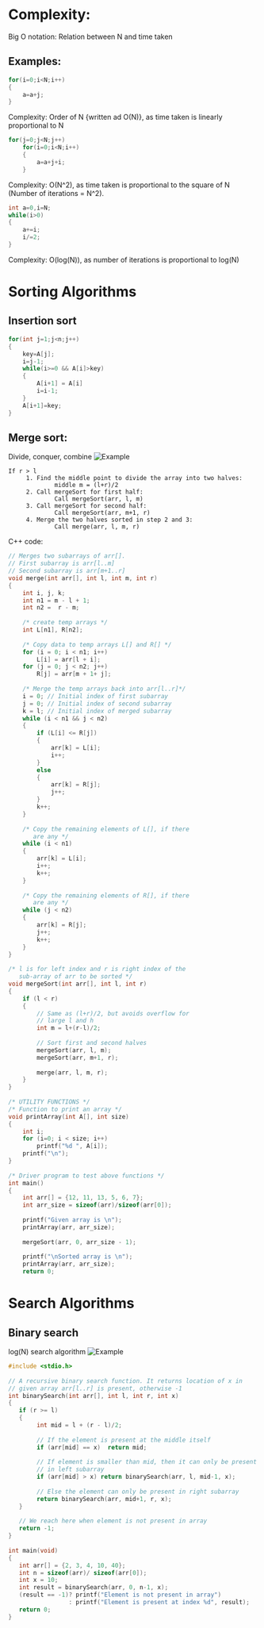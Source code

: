 # Complexity:

Big O notation: Relation between N and time taken

## Examples:

```c++
for(i=0;i<N;i++)
{
	a=a+j;
}
```
Complexity: Order of N {written ad O(N)}, as time taken is linearly proportional to N

```c++
for(j=0;j<N;j++)
	for(i=0;i<N;i++)
	{
		a=a+j+i;
	}
```
Complexity: O(N^2), as time taken is proportional to the square of N (Number of iterations = N^2).

```c++
int a=0,i=N;
while(i>0)
{
	a+=i;
	i/=2;
}
```
Complexity: O(log(N)), as number of iterations is proportional to log(N)


# Sorting Algorithms

## Insertion sort

```c++
for(int j=1;j<n;j++)
{
	key=A[j];
	i=j-1;
	while(i>=0 && A[i]>key)
	{
		A[i+1] = A[i]
		i=i-1;
	}
	A[i+1]=key;
}
```

## Merge sort:
Divide, conquer, combine
![Example](Merge-Sort.png "Example")
```
If r > l
	 1. Find the middle point to divide the array into two halves:  
			 middle m = (l+r)/2
	 2. Call mergeSort for first half:   
			 Call mergeSort(arr, l, m)
	 3. Call mergeSort for second half:
			 Call mergeSort(arr, m+1, r)
	 4. Merge the two halves sorted in step 2 and 3:
			 Call merge(arr, l, m, r)
```

C++ code:
```c++
// Merges two subarrays of arr[].
// First subarray is arr[l..m]
// Second subarray is arr[m+1..r]
void merge(int arr[], int l, int m, int r)
{
	int i, j, k;
	int n1 = m - l + 1;
	int n2 =  r - m;
 
	/* create temp arrays */
	int L[n1], R[n2];
 
	/* Copy data to temp arrays L[] and R[] */
	for (i = 0; i < n1; i++)
		L[i] = arr[l + i];
	for (j = 0; j < n2; j++)
		R[j] = arr[m + 1+ j];
 
	/* Merge the temp arrays back into arr[l..r]*/
	i = 0; // Initial index of first subarray
	j = 0; // Initial index of second subarray
	k = l; // Initial index of merged subarray
	while (i < n1 && j < n2)
	{
		if (L[i] <= R[j])
		{
			arr[k] = L[i];
			i++;
		}
		else
		{
			arr[k] = R[j];
			j++;
		}
		k++;
	}
 
	/* Copy the remaining elements of L[], if there
	   are any */
	while (i < n1)
	{
		arr[k] = L[i];
		i++;
		k++;
	}
 
	/* Copy the remaining elements of R[], if there
	   are any */
	while (j < n2)
	{
		arr[k] = R[j];
		j++;
		k++;
	}
}
 
/* l is for left index and r is right index of the
   sub-array of arr to be sorted */
void mergeSort(int arr[], int l, int r)
{
	if (l < r)
	{
		// Same as (l+r)/2, but avoids overflow for
		// large l and h
		int m = l+(r-l)/2;
 
		// Sort first and second halves
		mergeSort(arr, l, m);
		mergeSort(arr, m+1, r);
 
		merge(arr, l, m, r);
	}
}
 
/* UTILITY FUNCTIONS */
/* Function to print an array */
void printArray(int A[], int size)
{
	int i;
	for (i=0; i < size; i++)
		printf("%d ", A[i]);
	printf("\n");
}
 
/* Driver program to test above functions */
int main()
{
	int arr[] = {12, 11, 13, 5, 6, 7};
	int arr_size = sizeof(arr)/sizeof(arr[0]);
 
	printf("Given array is \n");
	printArray(arr, arr_size);
 
	mergeSort(arr, 0, arr_size - 1);
 
	printf("\nSorted array is \n");
	printArray(arr, arr_size);
	return 0;
```

# Search Algorithms

## Binary search
log(N) search algorithm
![Example](binary-search1.png "Example")

```c++
#include <stdio.h>
 
// A recursive binary search function. It returns location of x in
// given array arr[l..r] is present, otherwise -1
int binarySearch(int arr[], int l, int r, int x)
{
   if (r >= l)
   {
		int mid = l + (r - l)/2;
 
		// If the element is present at the middle itself
		if (arr[mid] == x)  return mid;
 
		// If element is smaller than mid, then it can only be present
		// in left subarray
		if (arr[mid] > x) return binarySearch(arr, l, mid-1, x);
 
		// Else the element can only be present in right subarray
		return binarySearch(arr, mid+1, r, x);
   }
 
   // We reach here when element is not present in array
   return -1;
}
 
int main(void)
{
   int arr[] = {2, 3, 4, 10, 40};
   int n = sizeof(arr)/ sizeof(arr[0]);
   int x = 10;
   int result = binarySearch(arr, 0, n-1, x);
   (result == -1)? printf("Element is not present in array")
				 : printf("Element is present at index %d", result);
   return 0;
}
```